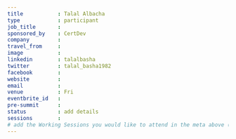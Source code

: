 ```yaml
---
title           : Talal Albacha
type            : participant
job_title       :
sponsored_by    : CertDev
company         :
travel_from     :
image           :
linkedin        : talalbasha
twitter         : talal_basha1982
facebook        :
website         :
email           :
venue           : Fri
eventbrite_id   :
pre-summit      :
status          : add details
sessions        :
# add the Working Sessions you would like to attend in the meta above (use the session's title) e.g. sessions (one per line): -Security Playbooks Diagrams -Hackathon Daily Sessions
---
```


<!-- put more details about participant here -->
